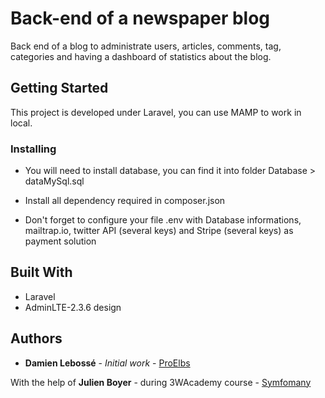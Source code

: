 # Back-end of a newspaper blog

Back end of a blog to administrate users, articles, comments, tag, categories and having a dashboard of statistics about the blog.

## Getting Started

This project is developed under Laravel, you can use MAMP to work in local.

### Installing

* You will need to install database, you can find it into folder Database > dataMySql.sql

* Install all dependency required in composer.json

* Don't forget to configure your file .env with Database informations, mailtrap.io, twitter API (several keys) and Stripe (several keys) as payment solution

## Built With

* Laravel
* AdminLTE-2.3.6 design


## Authors

* **Damien Lebossé** - *Initial work* - [ProElbs](https://github.com/ProElbs)

With the help of **Julien Boyer** - during 3WAcademy course - [Symfomany](https://github.com/Symfomany)
